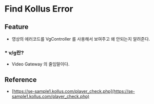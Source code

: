 # Find Kollus Error

## Feature
- 영상의 에러코드를 VgController 를 사용해서 보여주고 왜 안되는지 알려준다.

### \* v/g란?
- Video Gateway 의 줄임말이다.

## Reference
- [https://se-sample1.kollus.com/player_check.php](https://se-sample1.kollus.com/player_check.php)